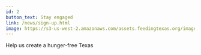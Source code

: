 ```yaml
---
id: 2
button_text: Stay engaged
link: /news/sign-up.html
image: https://s3-us-west-2.amazonaws.com/assets.feedingtexas.org/images/CTA/GRUB_CTA.jpg
---
```


Help us create a hunger-free Texas
